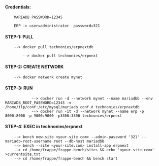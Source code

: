 
#### Credentials:    
		
		MARIADB PASSWORD=12345 
		
		ERP -> user=administrator  password=321


#### STEP-1: PULL 

		--> docker pull technonies/erpnextdb
		
	        --> docker pull technonies/erpnext


#### STEP-2: CREATE NETWORK
		
		--> docker network create mynet

#### STEP-3: RUN

                --> docker run -d --network mynet --name mariadbb --env MARIADB_ROOT_PASSWORD=12345 -v /home/tlp/conf:/etc/mysql/mariadb.conf.d technonies/erpnextdb 
                --> docker run -it -d --network mynet --name erp -p 8000:8000 -p 9000:9000 -p3306:3306 technonies/erpnext

#### STEP-4: EXEC in technonies/erpnext 
		
		--> bench new-site <your-site.com> --admin-password '321' --mariadb-root-username root --db-host mariadbb 
		--> bench --site <your-site.com> install-app erpnext 
		--> cd /home/frappe/frappe-bench/sites && echo '<your-site.com>' >currentsite.txt 
		--> cd /home/frappe/frappe-bench && bench start
